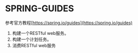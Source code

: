 # SPRING-GUIDES

参考官方教程[https://spring.io/guides](https://spring.io/guides)

1. 构建一个RESTful web服务。
2. 构建一个计划任务。
3. 消费RESTful web服务